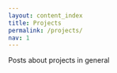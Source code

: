 ```yaml
---
layout: content_index
title: Projects
permalink: /projects/
nav: 1
---
```


Posts about projects in general
